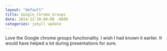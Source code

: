 ```yaml
---
layout: "default"
title: Google_Chrome_Groups
date: 2024-12-30:00:00 -0600
categories: jekyll update
---
```


Love the Google chrome groups functionality. I wish I had known it earlier. It would have helped a lot during presentations for sure.
